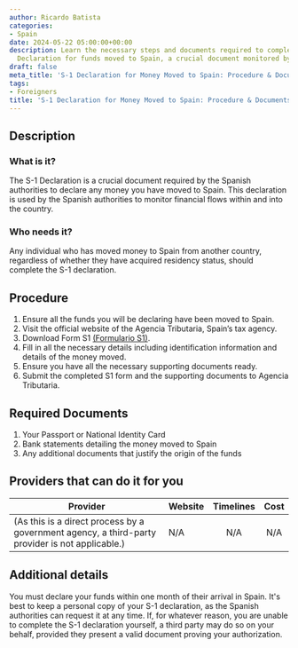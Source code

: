 ```yaml
---
author: Ricardo Batista
categories:
- Spain
date: 2024-05-22 05:00:00+00:00
description: Learn the necessary steps and documents required to complete the S-1
  Declaration for funds moved to Spain, a crucial document monitored by Spanish authorities.
draft: false
meta_title: 'S-1 Declaration for Money Moved to Spain: Procedure & Documents'
tags:
- Foreigners
title: 'S-1 Declaration for Money Moved to Spain: Procedure & Documents'
---
```



## Description

### What is it?

The S-1 Declaration is a crucial document required by the Spanish authorities to declare any money you have moved to Spain. This declaration is used by the Spanish authorities to monitor financial flows within and into the country.

### Who needs it?

Any individual who has moved money to Spain from another country, regardless of whether they have acquired residency status, should complete the S-1 declaration.

## Procedure

1. Ensure all the funds you will be declaring have been moved to Spain.
2. Visit the official website of the Agencia Tributaria, Spain’s tax agency.
3. Download Form S1 [(Formulario S1)](https://www.agenciatributaria.es/AEAT.internet/Inicio/Ayuda/Modelos__Procedimientos_y_Servicios/Ayuda_Modelo_S_1/Descripcion/Descripcion.shtml).
4. Fill in all the necessary details including identification information and details of the money moved.
5. Ensure you have all the necessary supporting documents ready.
6. Submit the completed S1 form and the supporting documents to Agencia Tributaria.

## Required Documents

1. Your Passport or National Identity Card
2. Bank statements detailing the money moved to Spain
3. Any additional documents that justify the origin of the funds

## Providers that can do it for you

| Provider                                                                                        | Website | Timelines | Cost |
| ----------------------------------------------------------------------------------------------- | ------- | :-------: | :--: |
| (As this is a direct process by a government agency, a third-party provider is not applicable.) | N/A     |    N/A    | N/A  |

## Additional details

You must declare your funds within one month of their arrival in Spain. It's best to keep a personal copy of your S-1 declaration, as the Spanish authorities can request it at any time. If, for whatever reason, you are unable to complete the S-1 declaration yourself, a third party may do so on your behalf, provided they present a valid document proving your authorization.
